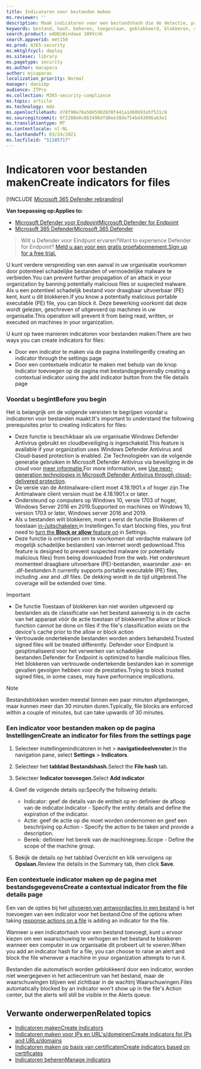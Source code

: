 ```yaml
---
title: Indicatoren voor bestanden maken
ms.reviewer: ''
description: Maak indicatoren voor een bestandshash die de detectie, preventie en uitsluiting van entiteiten definieert.
keywords: bestand, hash, beheren, toegestaan, geblokkeerd, blokkeren, schoon, schadelijk, bestandshash, ip-adres, url's, domein
search.product: eADQiWindows 10XVcnh
search.appverid: met150
ms.prod: m365-security
ms.mktglfcycl: deploy
ms.sitesec: library
ms.pagetype: security
ms.author: macapara
author: mjcaparas
localization_priority: Normal
manager: dansimp
audience: ITPro
ms.collection: M365-security-compliance
ms.topic: article
ms.technology: mde
ms.openlocfilehash: d78f90e78a50d5902070f441a1d60693a5f531c8
ms.sourcegitcommit: 6f2288e0c863496dfd0ee38de754bd43096ab3e1
ms.translationtype: MT
ms.contentlocale: nl-NL
ms.lasthandoff: 03/24/2021
ms.locfileid: "51185717"
---
```

# <a name="create-indicators-for-files"></a><span data-ttu-id="13e05-104">Indicatoren voor bestanden maken</span><span class="sxs-lookup"><span data-stu-id="13e05-104">Create indicators for files</span></span>

[!INCLUDE [Microsoft 365 Defender rebranding](../../includes/microsoft-defender.md)]


<span data-ttu-id="13e05-105">**Van toepassing op:**</span><span class="sxs-lookup"><span data-stu-id="13e05-105">**Applies to:**</span></span>
- [<span data-ttu-id="13e05-106">Microsoft Defender voor Endpoint</span><span class="sxs-lookup"><span data-stu-id="13e05-106">Microsoft Defender for Endpoint</span></span>](https://go.microsoft.com/fwlink/p/?linkid=2154037)
- [<span data-ttu-id="13e05-107">Microsoft 365 Defender</span><span class="sxs-lookup"><span data-stu-id="13e05-107">Microsoft 365 Defender</span></span>](https://go.microsoft.com/fwlink/?linkid=2118804)



><span data-ttu-id="13e05-108">Wilt u Defender voor Eindpunt ervaren?</span><span class="sxs-lookup"><span data-stu-id="13e05-108">Want to experience Defender for Endpoint?</span></span> [<span data-ttu-id="13e05-109">Meld u aan voor een gratis proefabonnement.</span><span class="sxs-lookup"><span data-stu-id="13e05-109">Sign up for a free trial.</span></span>](https://www.microsoft.com/en-us/WindowsForBusiness/windows-atp?ocid=docs-wdatp-automationexclusionlist-abovefoldlink)

<span data-ttu-id="13e05-110">U kunt verdere verspreiding van een aanval in uw organisatie voorkomen door potentieel schadelijke bestanden of vermoedelijke malware te verbieden.</span><span class="sxs-lookup"><span data-stu-id="13e05-110">You can prevent further propagation of an attack in your organization by banning potentially malicious files or suspected malware.</span></span> <span data-ttu-id="13e05-111">Als u een potentieel schadelijk bestand voor draagbaar uitvoerbaar (PE) kent, kunt u dit blokkeren.</span><span class="sxs-lookup"><span data-stu-id="13e05-111">If you know a potentially malicious portable executable (PE) file, you can block it.</span></span> <span data-ttu-id="13e05-112">Deze bewerking voorkomt dat deze wordt gelezen, geschreven of uitgevoerd op machines in uw organisatie.</span><span class="sxs-lookup"><span data-stu-id="13e05-112">This operation will prevent it from being read, written, or executed on machines in your organization.</span></span>

<span data-ttu-id="13e05-113">U kunt op twee manieren indicatoren voor bestanden maken:</span><span class="sxs-lookup"><span data-stu-id="13e05-113">There are two ways you can create indicators for files:</span></span>
- <span data-ttu-id="13e05-114">Door een indicator te maken via de pagina Instellingen</span><span class="sxs-lookup"><span data-stu-id="13e05-114">By creating an indicator through the settings page</span></span>
- <span data-ttu-id="13e05-115">Door een contextuele indicator te maken met behulp van de knop Indicator toevoegen op de pagina met bestandsgegevens</span><span class="sxs-lookup"><span data-stu-id="13e05-115">By creating a contextual indicator using the add indicator button from the file details page</span></span>

### <a name="before-you-begin"></a><span data-ttu-id="13e05-116">Voordat u begint</span><span class="sxs-lookup"><span data-stu-id="13e05-116">Before you begin</span></span>
<span data-ttu-id="13e05-117">Het is belangrijk om de volgende vereisten te begrijpen voordat u indicatoren voor bestanden maakt:</span><span class="sxs-lookup"><span data-stu-id="13e05-117">It's important to understand the following prerequisites prior to creating indicators for files:</span></span>

- <span data-ttu-id="13e05-118">Deze functie is beschikbaar als uw organisatie Windows Defender Antivirus gebruikt en cloudbeveiliging is ingeschakeld.</span><span class="sxs-lookup"><span data-stu-id="13e05-118">This feature is available if your organization uses Windows Defender Antivirus and Cloud-based protection is enabled.</span></span> <span data-ttu-id="13e05-119">Zie Technologieën van de volgende generatie gebruiken in Microsoft Defender Antivirus via beveiliging in de cloud voor [meer informatie.](https://docs.microsoft.com/windows/security/threat-protection/microsoft-defender-antivirus/utilize-microsoft-cloud-protection-microsoft-defender-antivirus)</span><span class="sxs-lookup"><span data-stu-id="13e05-119">For more information, see [Use next-generation technologies in Microsoft Defender Antivirus through cloud-delivered protection](https://docs.microsoft.com/windows/security/threat-protection/microsoft-defender-antivirus/utilize-microsoft-cloud-protection-microsoft-defender-antivirus).</span></span>
- <span data-ttu-id="13e05-120">De versie van de Antimalware-client moet 4.18.1901.x of hoger zijn.</span><span class="sxs-lookup"><span data-stu-id="13e05-120">The Antimalware client version must be 4.18.1901.x or later.</span></span>
- <span data-ttu-id="13e05-121">Ondersteund op computers op Windows 10, versie 1703 of hoger, Windows Server 2016 en 2019.</span><span class="sxs-lookup"><span data-stu-id="13e05-121">Supported on machines on Windows 10, version 1703 or later, Windows server 2016 and 2019.</span></span>
- <span data-ttu-id="13e05-122">Als u bestanden wilt blokkeren, moet u eerst de functie Blokkeren of toestaan [in-/uitschakelen  ](advanced-features.md) in Instellingen.</span><span class="sxs-lookup"><span data-stu-id="13e05-122">To start blocking files, you first need to [turn the **Block or allow** feature on](advanced-features.md) in Settings.</span></span>
- <span data-ttu-id="13e05-123">Deze functie is ontworpen om te voorkomen dat verdachte malware (of mogelijk schadelijke bestanden) van internet wordt gedownload.</span><span class="sxs-lookup"><span data-stu-id="13e05-123">This feature is designed to prevent suspected malware (or potentially malicious files) from being downloaded from the web.</span></span> <span data-ttu-id="13e05-124">Het ondersteunt momenteel draagbare uitvoerbare (PE)-bestanden, waaronder _.exe-_ en _.dll-bestanden._</span><span class="sxs-lookup"><span data-stu-id="13e05-124">It currently supports portable executable (PE) files, including _.exe_ and _.dll_ files.</span></span> <span data-ttu-id="13e05-125">De dekking wordt in de tijd uitgebreid.</span><span class="sxs-lookup"><span data-stu-id="13e05-125">The coverage will be extended over time.</span></span>

>[!IMPORTANT]
>- <span data-ttu-id="13e05-126">De functie Toestaan of blokkeren kan niet worden uitgevoerd op bestanden als de classificatie van het bestand aanwezig is in de cache van het apparaat vóór de actie toestaan of blokkeren</span><span class="sxs-lookup"><span data-stu-id="13e05-126">The allow or block function cannot be done on files if the file's classification exists on the device's cache prior to the allow or block action</span></span> 
>- <span data-ttu-id="13e05-127">Vertrouwde ondertekende bestanden worden anders behandeld.</span><span class="sxs-lookup"><span data-stu-id="13e05-127">Trusted signed files will be treated differently.</span></span> <span data-ttu-id="13e05-128">Defender voor Eindpunt is geoptimaliseerd voor het verwerken van schadelijke bestanden.</span><span class="sxs-lookup"><span data-stu-id="13e05-128">Defender for Endpoint is optimized to handle malicious files.</span></span> <span data-ttu-id="13e05-129">Het blokkeren van vertrouwde ondertekende bestanden kan in sommige gevallen gevolgen hebben voor de prestaties.</span><span class="sxs-lookup"><span data-stu-id="13e05-129">Trying to block trusted signed files, in some cases, may have performance implications.</span></span>

 
>[!NOTE]
><span data-ttu-id="13e05-130">Bestandsblokken worden meestal binnen een paar minuten afgedwongen, maar kunnen meer dan 30 minuten duren.</span><span class="sxs-lookup"><span data-stu-id="13e05-130">Typically, file blocks are enforced within a couple of minutes, but can take upwards of 30 minutes.</span></span>

### <a name="create-an-indicator-for-files-from-the-settings-page"></a><span data-ttu-id="13e05-131">Een indicator voor bestanden maken op de pagina Instellingen</span><span class="sxs-lookup"><span data-stu-id="13e05-131">Create an indicator for files from the settings page</span></span>

1. <span data-ttu-id="13e05-132">Selecteer instellingenindicatoren in het  >  **navigatiedeelvenster.**</span><span class="sxs-lookup"><span data-stu-id="13e05-132">In the navigation pane, select **Settings** > **Indicators**.</span></span>  

2. <span data-ttu-id="13e05-133">Selecteer het **tabblad Bestandshash.**</span><span class="sxs-lookup"><span data-stu-id="13e05-133">Select the **File hash** tab.</span></span>

3. <span data-ttu-id="13e05-134">Selecteer **Indicator toevoegen.**</span><span class="sxs-lookup"><span data-stu-id="13e05-134">Select **Add indicator**.</span></span>

4. <span data-ttu-id="13e05-135">Geef de volgende details op:</span><span class="sxs-lookup"><span data-stu-id="13e05-135">Specify the following details:</span></span>
   - <span data-ttu-id="13e05-136">Indicator: geef de details van de entiteit op en definieer de afloop van de indicator.</span><span class="sxs-lookup"><span data-stu-id="13e05-136">Indicator - Specify the entity details and define the expiration of the indicator.</span></span>
   - <span data-ttu-id="13e05-137">Actie: geef de actie op die moet worden ondernomen en geef een beschrijving op.</span><span class="sxs-lookup"><span data-stu-id="13e05-137">Action - Specify the action to be taken and provide a description.</span></span>
   - <span data-ttu-id="13e05-138">Bereik: definieer het bereik van de machinegroep.</span><span class="sxs-lookup"><span data-stu-id="13e05-138">Scope - Define the scope of the machine group.</span></span>

5. <span data-ttu-id="13e05-139">Bekijk de details op het tabblad Overzicht en klik vervolgens op **Opslaan.**</span><span class="sxs-lookup"><span data-stu-id="13e05-139">Review the details in the Summary tab, then click **Save**.</span></span>

### <a name="create-a-contextual-indicator-from-the-file-details-page"></a><span data-ttu-id="13e05-140">Een contextuele indicator maken op de pagina met bestandsgegevens</span><span class="sxs-lookup"><span data-stu-id="13e05-140">Create a contextual indicator from the file details page</span></span>
<span data-ttu-id="13e05-141">Een van de opties bij het [uitvoeren van antwoordacties in een bestand](respond-file-alerts.md) is het toevoegen van een indicator voor het bestand.</span><span class="sxs-lookup"><span data-stu-id="13e05-141">One of the options when taking [response actions on a file](respond-file-alerts.md) is adding an indicator for the file.</span></span> 

<span data-ttu-id="13e05-142">Wanneer u een indicatorhash voor een bestand toevoegt, kunt u ervoor kiezen om een waarschuwing te verhogen en het bestand te blokkeren wanneer een computer in uw organisatie dit probeert uit te voeren.</span><span class="sxs-lookup"><span data-stu-id="13e05-142">When you add an indicator hash for a file, you can choose to raise an alert and block the file whenever a machine in your organization attempts to run it.</span></span>

<span data-ttu-id="13e05-143">Bestanden die automatisch worden geblokkeerd door een indicator, worden niet weergegeven in het actiecentrum van het bestand, maar de waarschuwingen blijven wel zichtbaar in de wachtrij Waarschuwingen.</span><span class="sxs-lookup"><span data-stu-id="13e05-143">Files automatically blocked by an indicator won't show up in the file's Action center, but the alerts will still be visible in the Alerts queue.</span></span>


## <a name="related-topics"></a><span data-ttu-id="13e05-144">Verwante onderwerpen</span><span class="sxs-lookup"><span data-stu-id="13e05-144">Related topics</span></span>
- [<span data-ttu-id="13e05-145">Indicatoren maken</span><span class="sxs-lookup"><span data-stu-id="13e05-145">Create indicators</span></span>](manage-indicators.md)
- [<span data-ttu-id="13e05-146">Indicatoren maken voor IPs en URL's/domeinen</span><span class="sxs-lookup"><span data-stu-id="13e05-146">Create indicators for IPs and URLs/domains</span></span>](indicator-ip-domain.md)
- [<span data-ttu-id="13e05-147">Indicatoren maken op basis van certificaten</span><span class="sxs-lookup"><span data-stu-id="13e05-147">Create indicators based on certificates</span></span>](indicator-certificates.md)
- [<span data-ttu-id="13e05-148">Indicatoren beheren</span><span class="sxs-lookup"><span data-stu-id="13e05-148">Manage indicators</span></span>](indicator-manage.md)
